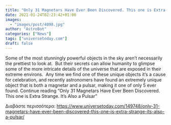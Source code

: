 ```yaml
---
title: "Only 31 Magnetars Have Ever Been Discovered. This one is Extra Strange. It’s Also a Pulsar"
date: 2021-01-24T02:23:42+01:00
images:
  - "images/post/4098.jpg"
author: "AstroBot"
categories: ["News"]
tags: ["universetoday.com"]
draft: false
---
```


Some of the most stunningly powerful objects in the sky aren’t necessarily the prettiest to look at.  But their secrets can allow humanity to glimpse some of the more intricate details of the universe that are exposed in their extreme environs.  Any time we find one of these unique objects it’s a cause for celebration, and recently astronomers have found an extremely unique object that is both a magnetar and a pulsar, making it one of only 5 ever found. Continue reading “Only 31 Magnetars Have Ever Been Discovered. This one is Extra Strange. It’s Also a Pulsar” 

Διαβάστε περισσότερα: https://www.universetoday.com/149748/only-31-magnetars-have-ever-been-discovered-this-one-is-extra-strange-its-also-a-pulsar/
